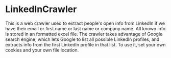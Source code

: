 # LinkedInCrawler
This is a web crawler used to extract people's open info from LinkedIn if we have their email or first name or last name or company name. All known info is stored in an formatted excel file. The crawler takes advantage of Google search engine, which lets Google to list all possible LinkedIn profiles, and extracts info from the first LinkedIn profile in that list. To use it, set your own cookies and your own file location.
